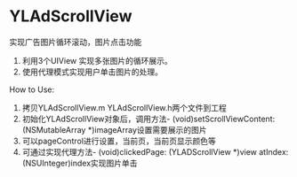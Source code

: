 # YLAdScrollView
实现广告图片循环滚动，图片点击功能

1. 利用3个UIView 实现多张图片的循环展示。
2. 使用代理模式实现用户单击图片的处理。

How to Use:
1. 拷贝YLAdScrollView.m YLAdScrollView.h两个文件到工程
2. 初始化YLAdScrollView对象后，调用方法- (void)setScrollViewContent: (NSMutableArray *)imageArray设置需要展示的图片
3. 可以pageControl进行设置，当前页，当前页显示颜色等
4. 可通过实现代理方法- (void)clickedPage: (YLADScrollView *)view atIndex: (NSUInteger)index实现图片单击
